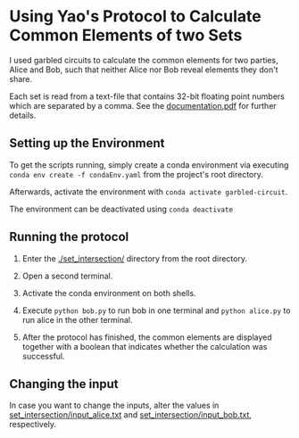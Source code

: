 # Using Yao's Protocol to Calculate Common Elements of two Sets

I used garbled circuits to calculate the common elements for two parties, Alice and Bob, such that neither Alice nor Bob reveal elements they don't share.

Each set is read from a text-file that contains 32-bit floating point numbers which are separated by a comma. See the [documentation.pdf](./documentation/documentation.pdf) for further details. 

## Setting up the Environment

To get the scripts running, simply create a conda environment via executing `conda env create -f condaEnv.yaml` from the project's root directory.

Afterwards, activate the environment with `conda activate garbled-circuit`.

The environment can be deactivated using `conda deactivate` 

## Running the protocol

1. Enter the [./set_intersection/](set_intersection/) directory from the root directory.

2. Open a second terminal.

3. Activate the conda environment on both shells.

4. Execute `python bob.py` to run bob in one terminal and `python alice.py` to run alice in the other terminal.

5. After the protocol has finished, the common elements are displayed together with a boolean that indicates whether the calculation was successful. 

## Changing the input

In case you want to change the inputs, alter the values in [set_intersection/input_alice.txt](./set_intersection/input_alice.txt) and [set_intersection/input_bob.txt](./set_intersection/input_bob.txt), respectively.
